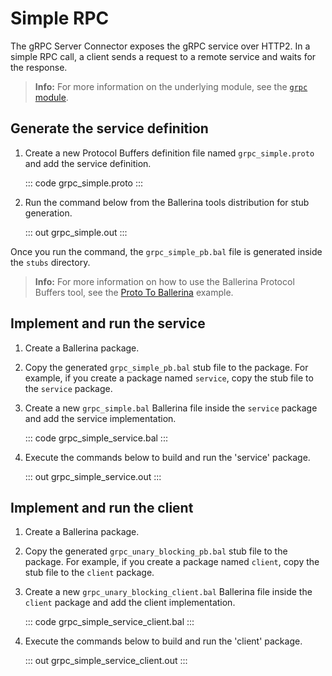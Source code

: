 # Simple RPC

The gRPC Server Connector exposes the gRPC service over HTTP2.
In a simple RPC call, a client sends a request to a remote service and waits for the response.

>**Info:** For more information on the underlying module, see the [`grpc` module](https://lib.ballerina.io/ballerina/grpc/latest/).

## Generate the service definition

1. Create a new Protocol Buffers definition file named `grpc_simple.proto` and add the service definition.

    ::: code grpc_simple.proto :::

2. Run the command below from the Ballerina tools distribution for stub generation.

   ::: out grpc_simple.out :::

Once you run the command, the `grpc_simple_pb.bal` file is generated inside the `stubs` directory.

>**Info:** For more information on how to use the Ballerina Protocol Buffers tool, see the <a href="https://ballerina.io/learn/by-example/proto-to-ballerina.html">Proto To Ballerina</a> example.

## Implement and run the service

1. Create a Ballerina package.

2. Copy the generated `grpc_simple_pb.bal` stub file to the package. For example, if you create a package named `service`, copy the stub file to the `service` package.

3. Create a new `grpc_simple.bal` Ballerina file inside the `service` package and add the service implementation.

   ::: code grpc_simple_service.bal :::

4. Execute the commands below to build and run the 'service' package.

   ::: out grpc_simple_service.out :::

## Implement and run the client

1. Create a Ballerina package.

2. Copy the generated `grpc_unary_blocking_pb.bal` stub file to the package. For example, if you create a package named `client`, copy the stub file to the `client` package.

3. Create a new `grpc_unary_blocking_client.bal` Ballerina file inside the `client` package and add the client implementation.

   ::: code grpc_simple_service_client.bal :::

4. Execute the commands below to build and run the 'client' package.

   ::: out grpc_simple_service_client.out :::
